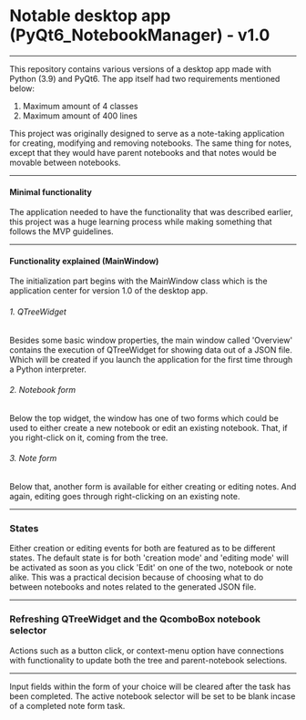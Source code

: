 # Notable desktop app (PyQt6_NotebookManager) - v1.0
---
This repository contains various versions of a desktop app made with Python (3.9) and PyQt6. The app itself had two requirements mentioned below:

1. Maximum amount of 4 classes
2. Maximum amount of 400 lines

This project was originally designed to serve as a note-taking application for creating, modifying and removing notebooks. The same thing for notes, except that they would have parent notebooks and that notes would be movable between notebooks.

---

#### Minimal functionality

The application needed to have the functionality that was described earlier, this project was a huge learning process while making something that follows the MVP guidelines.

---

#### Functionality explained (MainWindow) 
The initialization part begins with the MainWindow class which is the application center for version 1.0 of the desktop app. 

###### 1. QTreeWidget
Besides some basic window properties, the main window called 'Overview' contains the execution of QTreeWidget for showing data out of a JSON file. Which will be created if you launch the application for the first time through a Python interpreter.

###### 2. Notebook form
Below the top widget, the window has one of two forms which could be used to either create a new notebook or edit an existing notebook. That, if you right-click on it, coming from the tree.

###### 3. Note form
Below that, another form is available for either creating or editing notes. And again, editing goes through right-clicking on an existing note.

---

### States
Either creation or editing events for both are featured as to be different states. The default state is for both 'creation mode' and 'editing mode' will be activated as soon as you click 'Edit' on one of the two, notebook or note alike. This was a practical decision because of choosing what to do between notebooks and notes related to the generated JSON file. 

---

### Refreshing QTreeWidget and the QcomboBox notebook selector
Actions such as a button click, or context-menu option have connections with functionality to update both the tree and parent-notebook selections. 

---

Input fields within the form of your choice will be cleared after the task has been completed. The active notebook selector will be set to be blank incase of a completed note form task.